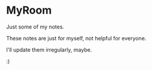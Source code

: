 # MyRoom
Just some of my notes.

These notes are just for myself, not helpful for everyone.

I'll update them irregularly, maybe.

:)
